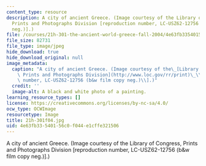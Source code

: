 ```yaml
---
content_type: resource
description: A city of ancient Greece. (Image courtesy of the Library of Congress,
  Prints and Photographs Division [reproduction number, LC-USZ62-12756 (b&w film copy
  neg.)].)
file: /courses/21h-301-the-ancient-world-greece-fall-2004/4e63fb33540156c0f044e1cffe321506_21h-301f04.jpg
file_size: 82731
file_type: image/jpeg
hide_download: true
hide_download_original: null
image_metadata:
  caption: "A city of ancient Greece. (Image courtesy of the\_[Library of Congress,\
    \ Prints and Photographs Division](http://www.loc.gov/rr/print)\_\\[reproduction\
    \ number, LC-USZ62-12756 (b&w film copy neg.)\\].)"
  credit: ''
  image-alt: A black and white photo of a painting.
learning_resource_types: []
license: https://creativecommons.org/licenses/by-nc-sa/4.0/
ocw_type: OCWImage
resourcetype: Image
title: 21h-301f04.jpg
uid: 4e63fb33-5401-56c0-f044-e1cffe321506
---
```

A city of ancient Greece. (Image courtesy of the Library of Congress, Prints and Photographs Division [reproduction number, LC-USZ62-12756 (b&w film copy neg.)].)